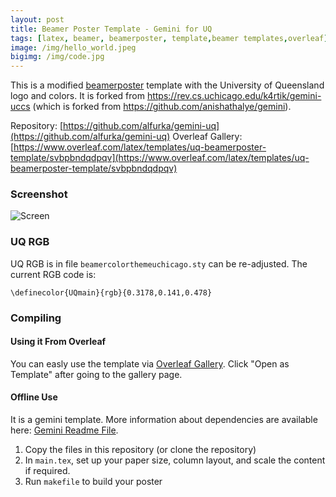 ```yaml
---
layout: post
title: Beamer Poster Template - Gemini for UQ
tags: [latex, beamer, beamerposter, template,beamer templates,overleaf]
image: /img/hello_world.jpeg
bigimg: /img/code.jpg
---
```


This is a modified [beamerposter](https://ctan.org/pkg/beamerposter?lang=en) template with the University of Queensland logo and colors. It is forked from https://rev.cs.uchicago.edu/k4rtik/gemini-uccs (which is forked from https://github.com/anishathalye/gemini). 

Repository: [https://github.com/alfurka/gemini-uq](https://github.com/alfurka/gemini-uq)
Overleaf Gallery: [https://www.overleaf.com/latex/templates/uq-beamerposter-template/svbpbndqdpqv](https://www.overleaf.com/latex/templates/uq-beamerposter-template/svbpbndqdpqv)

### Screenshot

![Screen](https://raw.githubusercontent.com/alfurka/gemini-uq/master/screenshot.png)

### UQ RGB

UQ RGB is in file `beamercolorthemeuchicago.sty` can be re-adjusted. The current RGB code is:

```
\definecolor{UQmain}{rgb}{0.3178,0.141,0.478}
```

### Compiling

#### Using it From Overleaf

You can easly use the template via [Overleaf Gallery](https://www.overleaf.com/latex/templates/uq-beamerposter-template/svbpbndqdpqv). Click "Open as Template" after going to the gallery page. 

#### Offline Use

It is a gemini template. More information about dependencies are available here: [Gemini Readme File](https://github.com/alfurka/gemini-uq/blob/master/gemini-readme.md).

1. Copy the files in this repository (or clone the repository)
2. In `main.tex`, set up your paper size, column layout, and scale the content if required.
3. Run `makefile` to build your poster
